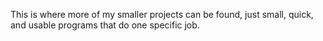 This is where more of my smaller projects can be found, just small, quick, and usable programs that do one specific job.
